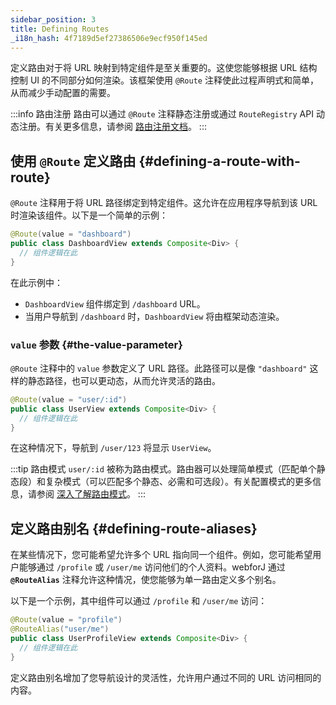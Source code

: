 ```yaml
---
sidebar_position: 3
title: Defining Routes
_i18n_hash: 4f7189d5ef27386506e9ecf950f145ed
---
```

定义路由对于将 URL 映射到特定组件是至关重要的。这使您能够根据 URL 结构控制 UI 的不同部分如何渲染。该框架使用 `@Route` 注释使此过程声明式和简单，从而减少手动配置的需要。

:::info 路由注册
路由可以通过 `@Route` 注释静态注册或通过 `RouteRegistry` API 动态注册。有关更多信息，请参阅 [路由注册文档](./routes-registration)。
:::

## 使用 `@Route` 定义路由 {#defining-a-route-with-route}

`@Route` 注释用于将 URL 路径绑定到特定组件。这允许在应用程序导航到该 URL 时渲染该组件。以下是一个简单的示例：

```java
@Route(value = "dashboard")
public class DashboardView extends Composite<Div> {
  // 组件逻辑在此
}
```

在此示例中：
- `DashboardView` 组件绑定到 `/dashboard` URL。
- 当用户导航到 `/dashboard` 时，`DashboardView` 将由框架动态渲染。

### `value` 参数 {#the-value-parameter}

`@Route` 注释中的 `value` 参数定义了 URL 路径。此路径可以是像 `"dashboard"` 这样的静态路径，也可以更动态，从而允许灵活的路由。

```java
@Route(value = "user/:id")
public class UserView extends Composite<Div> {
  // 组件逻辑在此
}
```

在这种情况下，导航到 `/user/123` 将显示 `UserView`。

:::tip 路由模式
`user/:id` 被称为路由模式。路由器可以处理简单模式（匹配单个静态段）和复杂模式（可以匹配多个静态、必需和可选段）。有关配置模式的更多信息，请参阅 [深入了解路由模式](./route-patterns)。
:::

## 定义路由别名 {#defining-route-aliases}

在某些情况下，您可能希望允许多个 URL 指向同一个组件。例如，您可能希望用户能够通过 `/profile` 或 `/user/me` 访问他们的个人资料。webforJ 通过 **`@RouteAlias`** 注释允许这种情况，使您能够为单一路由定义多个别名。

以下是一个示例，其中组件可以通过 `/profile` 和 `/user/me` 访问：

```java
@Route(value = "profile")
@RouteAlias("user/me")
public class UserProfileView extends Composite<Div> {
  // 组件逻辑在此
}
```

定义路由别名增加了您导航设计的灵活性，允许用户通过不同的 URL 访问相同的内容。
